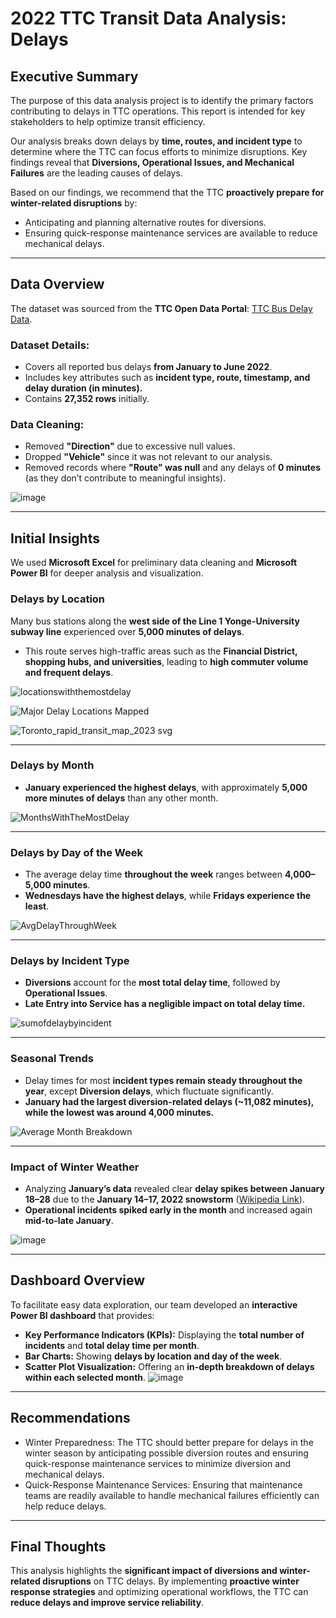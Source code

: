 # **2022 TTC Transit Data Analysis: Delays**  

## **Executive Summary**  
The purpose of this data analysis project is to identify the primary factors contributing to delays in TTC operations. This report is intended for key stakeholders to help optimize transit efficiency.  

Our analysis breaks down delays by **time, routes, and incident type** to determine where the TTC can focus efforts to minimize disruptions. Key findings reveal that **Diversions, Operational Issues, and Mechanical Failures** are the leading causes of delays.  

Based on our findings, we recommend that the TTC **proactively prepare for winter-related disruptions** by:  
- Anticipating and planning alternative routes for diversions.  
- Ensuring quick-response maintenance services are available to reduce mechanical delays.  

---

## **Data Overview**  
The dataset was sourced from the **TTC Open Data Portal**: [TTC Bus Delay Data](https://open.toronto.ca/dataset/ttc-bus-delay-data/).  

### **Dataset Details:**  
- Covers all reported bus delays **from January to June 2022**.  
- Includes key attributes such as **incident type, route, timestamp, and delay duration (in minutes).**  
- Contains **27,352 rows** initially.  

### **Data Cleaning:**  
- Removed **"Direction"** due to excessive null values.  
- Dropped **"Vehicle"** since it was not relevant to our analysis.  
- Removed records where **"Route" was null** and any delays of **0 minutes** (as they don’t contribute to meaningful insights).  

![image](https://github.com/user-attachments/assets/d9e3cdea-02b3-4d7b-b77e-0d370c280399)  

---

## **Initial Insights**  
We used **Microsoft Excel** for preliminary data cleaning and **Microsoft Power BI** for deeper analysis and visualization.  

### **Delays by Location**  
Many bus stations along the **west side of the Line 1 Yonge-University subway line** experienced over **5,000 minutes of delays**.  
- This route serves high-traffic areas such as the **Financial District, shopping hubs, and universities**, leading to **high commuter volume and frequent delays**.  

![locationswiththemostdelay](https://github.com/user-attachments/assets/ceee379d-d641-4e2c-a00f-085019dca406)  

![Major Delay Locations Mapped](https://github.com/user-attachments/assets/87a1c95e-8618-4790-8754-2cf32e0238c3)  

![Toronto_rapid_transit_map_2023 svg](https://github.com/user-attachments/assets/0d78f739-a8cf-400a-8838-46b4e9b92992)  

---

### **Delays by Month**  
- **January experienced the highest delays**, with approximately **5,000 more minutes of delays** than any other month.  

![MonthsWithTheMostDelay](https://github.com/user-attachments/assets/e1f75301-7d62-4c36-b6d4-feb6b1a279d3)  

---

### **Delays by Day of the Week**  
- The average delay time **throughout the week** ranges between **4,000–5,000 minutes**.  
- **Wednesdays have the highest delays**, while **Fridays experience the least**.  

![AvgDelayThroughWeek](https://github.com/user-attachments/assets/18f5bf37-c16b-4524-b26b-a9d6939486cc)  

---

### **Delays by Incident Type**  
- **Diversions** account for the **most total delay time**, followed by **Operational Issues**.  
- **Late Entry into Service has a negligible impact on total delay time.**  

![sumofdelaybyincident](https://github.com/user-attachments/assets/981b1570-cb0c-4c9b-a94e-0c41dbb02c07)  

---

### **Seasonal Trends**  
- Delay times for most **incident types remain steady throughout the year**, except **Diversion delays**, which fluctuate significantly.  
- **January had the largest diversion-related delays (~11,082 minutes), while the lowest was around 4,000 minutes.**  

![Average Month Breakdown](https://github.com/user-attachments/assets/b6ae7fd7-5b9b-41b9-85c9-22f0c8ebf35d)  

---

### **Impact of Winter Weather**  
- Analyzing **January’s data** revealed clear **delay spikes between January 18–28** due to the **January 14–17, 2022 snowstorm** ([Wikipedia Link](https://en.wikipedia.org/wiki/January_14%E2%80%9317,_2022_North_American_winter_storm)).  
- **Operational incidents spiked early in the month** and increased again **mid-to-late January**.  

![image](https://github.com/user-attachments/assets/377c9b9d-3400-4203-90f3-a2ed229bef65)  

---

## **Dashboard Overview**  
To facilitate easy data exploration, our team developed an **interactive Power BI dashboard** that provides:  
- **Key Performance Indicators (KPIs):** Displaying the **total number of incidents** and **total delay time per month**.  
- **Bar Charts:** Showing **delays by location and day of the week**.  
- **Scatter Plot Visualization:** Offering an **in-depth breakdown of delays within each selected month**.
![image](https://github.com/user-attachments/assets/82ae8565-d5ef-444e-8b5f-e00e7b814191)  

---

## **Recommendations**
- Winter Preparedness: The TTC should better prepare for delays in the winter season by anticipating possible diversion routes and ensuring quick-response maintenance services to minimize diversion and mechanical delays.
- Quick-Response Maintenance Services: Ensuring that maintenance teams are readily available to handle mechanical failures efficiently can help reduce delays.


---
## **Final Thoughts**  
This analysis highlights the **significant impact of diversions and winter-related disruptions** on TTC delays. By implementing **proactive winter response strategies** and optimizing operational workflows, the TTC can **reduce delays and improve service reliability**.  
